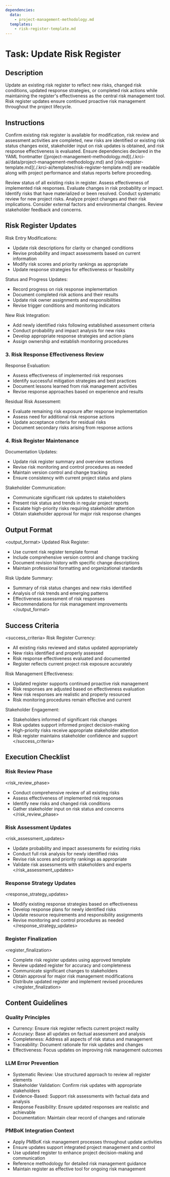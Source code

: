 ```yaml
---
dependencies:
  data:
    - project-management-methodology.md
  templates:
    - risk-register-template.md
---
```


# Task: Update Risk Register

## Description

Update an existing risk register to reflect new risks, changed risk conditions, updated response strategies, or completed risk actions while maintaining the register's effectiveness as the central risk management tool. Risk register updates ensure continued proactive risk management throughout the project lifecycle.

## Instructions

<instructions>
Confirm existing risk register is available for modification, risk review and assessment activities are completed, new risks are identified or existing risk status changes exist, stakeholder input on risk updates is obtained, and risk response effectiveness is evaluated. Ensure dependencies declared in the YAML frontmatter ([project-management-methodology.md](./.krci-ai/data/project-management-methodology.md) and [risk-register-template.md](./.krci-ai/templates/risk-register-template.md)) are readable along with project performance and status reports before proceeding.

Review status of all existing risks in register. Assess effectiveness of implemented risk responses. Evaluate changes in risk probability or impact. Identify risks that have materialized or been resolved. Conduct systematic review for new project risks. Analyze project changes and their risk implications. Consider external factors and environmental changes. Review stakeholder feedback and concerns.
</instructions>

## Risk Register Updates

Risk Entry Modifications:
- Update risk descriptions for clarity or changed conditions
- Revise probability and impact assessments based on current information
- Modify risk scores and priority rankings as appropriate
- Update response strategies for effectiveness or feasibility

Status and Progress Updates:
- Record progress on risk response implementation
- Document completed risk actions and their results
- Update risk owner assignments and responsibilities
- Revise trigger conditions and monitoring indicators

New Risk Integration:
- Add newly identified risks following established assessment criteria
- Conduct probability and impact analysis for new risks
- Develop appropriate response strategies and action plans
- Assign ownership and establish monitoring procedures

### 3. Risk Response Effectiveness Review

Response Evaluation:
- Assess effectiveness of implemented risk responses
- Identify successful mitigation strategies and best practices
- Document lessons learned from risk management activities
- Revise response approaches based on experience and results

Residual Risk Assessment:
- Evaluate remaining risk exposure after response implementation
- Assess need for additional risk response actions
- Update acceptance criteria for residual risks
- Document secondary risks arising from response actions

### 4. Risk Register Maintenance

Documentation Updates:
- Update risk register summary and overview sections
- Revise risk monitoring and control procedures as needed
- Maintain version control and change tracking
- Ensure consistency with current project status and plans

Stakeholder Communication:
- Communicate significant risk updates to stakeholders
- Present risk status and trends in regular project reports
- Escalate high-priority risks requiring stakeholder attention
- Obtain stakeholder approval for major risk response changes

## Output Format

<output_format>
Updated Risk Register:
- Use current risk register template format
- Include comprehensive version control and change tracking
- Document revision history with specific change descriptions
- Maintain professional formatting and organizational standards

Risk Update Summary:
- Summary of risk status changes and new risks identified
- Analysis of risk trends and emerging patterns
- Effectiveness assessment of risk responses
- Recommendations for risk management improvements
</output_format>

## Success Criteria

<success_criteria>
Risk Register Currency:
- All existing risks reviewed and status updated appropriately
- New risks identified and properly assessed
- Risk response effectiveness evaluated and documented
- Register reflects current project risk exposure accurately

Risk Management Effectiveness:
- Updated register supports continued proactive risk management
- Risk responses are adjusted based on effectiveness evaluation
- New risk responses are realistic and properly resourced
- Risk monitoring procedures remain effective and current

Stakeholder Engagement:
- Stakeholders informed of significant risk changes
- Risk updates support informed project decision-making
- High-priority risks receive appropriate stakeholder attention
- Risk register maintains stakeholder confidence and support
</success_criteria>

## Execution Checklist

### Risk Review Phase

<risk_review_phase>
- Conduct comprehensive review of all existing risks
- Assess effectiveness of implemented risk responses
- Identify new risks and changed risk conditions
- Gather stakeholder input on risk status and concerns
</risk_review_phase>

### Risk Assessment Updates

<risk_assessment_updates>
- Update probability and impact assessments for existing risks
- Conduct full risk analysis for newly identified risks
- Revise risk scores and priority rankings as appropriate
- Validate risk assessments with stakeholders and experts
</risk_assessment_updates>

### Response Strategy Updates

<response_strategy_updates>
- Modify existing response strategies based on effectiveness
- Develop response plans for newly identified risks
- Update resource requirements and responsibility assignments
- Revise monitoring and control procedures as needed
</response_strategy_updates>

### Register Finalization

<register_finalization>
- Complete risk register updates using approved template
- Review updated register for accuracy and completeness
- Communicate significant changes to stakeholders
- Obtain approval for major risk management modifications
- Distribute updated register and implement revised procedures
</register_finalization>

## Content Guidelines

### Quality Principles

- Currency: Ensure risk register reflects current project reality
- Accuracy: Base all updates on factual assessment and analysis
- Completeness: Address all aspects of risk status and management
- Traceability: Document rationale for risk updates and changes
- Effectiveness: Focus updates on improving risk management outcomes

### LLM Error Prevention

- Systematic Review: Use structured approach to review all register elements
- Stakeholder Validation: Confirm risk updates with appropriate stakeholders
- Evidence-Based: Support risk assessments with factual data and analysis
- Response Feasibility: Ensure updated responses are realistic and achievable
- Documentation: Maintain clear record of changes and rationale

### PMBoK Integration Context

- Apply PMBoK risk management processes throughout update activities
- Ensure updates support integrated project management and control
- Use updated register to enhance project decision-making and communication
- Reference methodology for detailed risk management guidance
- Maintain register as effective tool for ongoing risk management
